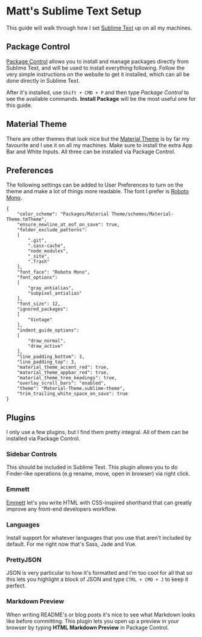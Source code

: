 # Matt's Sublime Text Setup

This guide will walk through how I set [Sublime Text](https://www.sublimetext.com) up on all my machines.

## Package Control
[Package Control](https://packagecontrol.io) allows you to install and manage packages directly from Sublime Text, and will be used to install everything following. Follow the very simple instructions on the website to get it installed, which can all be done directly in Sublime Text.

After it's installed, use `Shift + CMD + P` and then type _Package Control_ to see the available commands. __Install Package__ will be the most useful one for this guide.

## Material Theme
There are other themes that look nice but the [Material Theme](https://github.com/equinusocio/material-theme
) is by far my favourite and I use it on all my machines. Make sure to install the extra App Bar and White Inputs. All three can be installed via Package Control.

## Preferences
The following settings can be added to User Preferences to turn on the theme and make a lot of things more readable. The font I prefer is [Roboto Mono](https://fonts.google.com/specimen/Roboto+Mono).
```
{
	"color_scheme": "Packages/Material Theme/schemes/Material-Theme.tmTheme",
	"ensure_newline_at_eof_on_save": true,
	"folder_exclude_patterns":
	[
		".git",
		".sass-cache",
		"node_modules",
		"_site",
		".Trash"
	],
	"font_face": "Roboto Mono",
	"font_options":
	[
		"gray_antialias",
		"subpixel_antialias"
	],
	"font_size": 12,
	"ignored_packages":
	[
		"Vintage"
	],
	"indent_guide_options":
	[
		"draw_normal",
		"draw_active"
	],
	"line_padding_bottom": 3,
	"line_padding_top": 3,
	"material_theme_accent_red": true,
	"material_theme_appbar_red": true,
	"material_theme_tree_headings": true,
	"overlay_scroll_bars": "enabled",
	"theme": "Material-Theme.sublime-theme",
	"trim_trailing_white_space_on_save": true
}
```
## Plugins
I only use a few plugins, but I find them pretty integral. All of them can be installed via Package Control.

### Sidebar Controls
This should be included in Sublime Text. This plugin allows you to do Finder-like operations (e.g rename, move, open in browser) via right click.

### Emmett
[Emmett](http://emmet.io) let's you write HTML with CSS-inspired shorthand that can greatly improve any front-end developers workflow.

### Languages
Install support for whatever languages that you use that aren't included by default. For me right now that's Sass, Jade and Vue.

### PrettyJSON
JSON is very particular to how it's formatted and I'm too cool for all that so this lets you highlight a block of JSON and type `CTRL + CMD + J` to keep it perfect.

### Markdown Preview
When writing README's or blog posts it's nice to see what Markdown looks like before committing. This plugin lets you open up a preview in your browser by typing __HTML Markdown Preview__ in Package Control.

